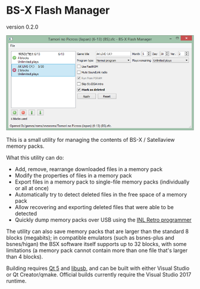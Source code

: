 BS-X Flash Manager
==================
version 0.2.0

![Screenshot](screenshot.png)

This is a small utility for managing the contents of BS-X / Satellaview memory packs.

What this utility can do:
* Add, remove, rearrange downloaded files in a memory pack
* Modify the properties of files in a memory pack
* Export files in a memory pack to single-file memory packs (individually or all at once)
* Automatically try to detect deleted files in the free space of a memory pack
* Allow recovering and exporting deleted files that were able to be detected
* Quickly dump memory packs over USB using the [INL Retro programmer](https://www.infiniteneslives.com/inlretro.php)

The utility can also save memory packs that are larger than the standard 8 blocks (megabits); in compatible emulators (such as bsnes-plus and bsnes/higan) the BSX software itself supports up to 32 blocks, with some limitations (a memory pack cannot contain more than one file that's larger than 4 blocks).

Building requires [Qt 5](https://www.qt.io) and [libusb](https://libusb.info), and can be built with either Visual Studio or Qt Creator/qmake. Official builds currently require the Visual Studio 2017 runtime.
